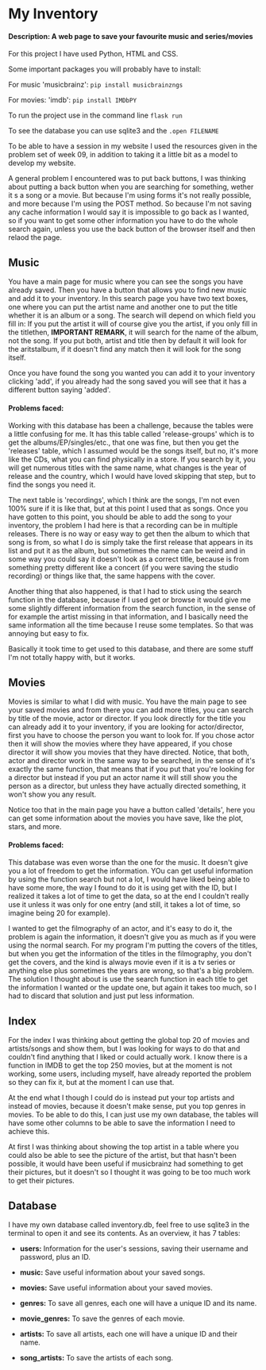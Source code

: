 # My Inventory
#### Description: A web page to save your favourite music and series/movies

For this project I have used Python, HTML and CSS.

Some important packages you will probably have to install:

For music 'musicbrainz':
`pip install musicbrainzngs`

For movies: 'imdb':
`pip install IMDbPY`

To run the project use in the command line `flask run`

To see the database you can use sqlite3 and the `.open FILENAME`

To be able to have a session in my website I used the resources given in the problem set of week 09, in addition to taking it a little bit as a model to develop
my website.

A general problem I encountered was to put back buttons, I was thinking about putting a back button when you are searching for something, wether it s a song or a
movie. But because I'm using forms it's not really possible, and more because I'm using the POST method. So because I'm not saving any cache information I would
say it is impossible to go back as I wanted, so if you want to get some other information you have to do the whole search again, unless you use the back button
of the browser itself and then relaod the page.

## Music ##
You have a main page for music where you can see the songs you have already saved. Then you have a button that allows you to find new music and add it to your
inventory. In this search page you have two text boxes, one where you can put the artist name and another one to put the title whether it is an album or a
song. The search will depend on which field you fill in: If you put the artist it will of course give you the artist, if you only fill in the titlethen,
**IMPORTANT REMARK**, it will search for the name of the album, not the song. If you put both, artist and title then by default it will look for the aritstalbum,
if it doesn't find any match then it will look for the song itself.

Once you have found the song you wanted you can add it to your inventory clicking 'add', if you already had the song saved you will see that it has a different
button saying 'added'.

#### Problems faced:
Working with this database has been a challenge, because the tables were a little confusing for me. It has this table called 'release-groups' which is to get
the albums/EP/singles/etc., that one was fine, but then you get the 'releases' table, which I assumed would be the songs itself, but no, it's more like the CDs,
what you can find physically in a store. If you search by it, you will get numerous titles with the same name, what changes is the year of release and the
country, which I would have loved skipping that step, but to find the songs you need it.

The next table is 'recordings', which I think are the songs, I'm not even 100% sure if it is like that, but at this point I used that as songs. Once you have
gotten to this point, you should be able to add the song to your inventory, the problem I had here is that a recording can be in multiple releases. There is
no way or easy way to get then the album to which that song is from, so what I do is simply take the first release that appears in its list and put it as the
album, but sometimes the name can be weird and in some way you could say it doesn't look as a correct title, because is from something pretty different like a
concert (if you were saving the studio recording) or things like that, the same happens with the cover.

Another thing that also happened, is that I had to stick using the search function in the database, because if I used get or browse it would give me some
slightly different information from the search function, in the sense of for example the artist missing in that information, and I basically need the same
information all the time because I reuse some templates. So that was annoying but easy to fix.

Basically it took time to get used to this database, and there are some stuff I'm not totally happy with, but it works.

## Movies ##
Movies is similar to what I did with music. You have the main page to see your saved movies and from there you can add more titles, you can search by title of
the movie, actor or director. If you look directly for the title you can already add it to your inventory, if you are looking for actor/director, first you
have to choose the person you want to look for. If you chose actor then it will show the movies where they have appeared, if you chose director it will show
you movies that they have directed. Notice, that both, actor and director work in the same way to be searched, in the sense of it's exactly the same function,
that means that if you put that you're looking for a director but instead if you put an actor name it will still show you the person as a director, but unless
they have actually directed something, it won't show you any result.

Notice too that in the main page you have a button called 'details', here you can get some information about the movies you have save, like the plot, stars,
and more.

#### Problems faced:
This database was even worse than the one for the music. It doesn't give you a lot of freedom to get the information. YOu can get useful information by using
the function search but not a lot, I would have liked being able to have some more, the way I found to do it is using get with the ID, but I realized it takes
a lot of time to get the data, so at the end I couldn't really use it unless it was only for one entry (and still, it takes a lot of time, so imagine being 20
for example).

I wanted to get the filmography of an actor, and it's easy to do it, the problem is again the information, it doesn't give you as much as if you were using the
normal search. For my program I'm putting the covers of the titles, but when you get the information of the titles in the filmography, you don't get the covers,
and the kind is always movie even if it is a tv series or anything else plus sometimes the years are wrong, so that's a big problem. The solution I thought
about is use the search function in each title to get the information I wanted or the update one, but again it takes too much, so I had to discard that solution
and just put less information.

## Index ##
For the index I was thinking about getting the global top 20 of movies and artists/songs and show them, but I was looking for ways to do that and couldn't find
anything that I liked or could actually work. I know there is a function in IMDB to get the top 250 movies, but at the moment is not working, some users,
including myself, have already reported the problem so they can fix it, but at the moment I can use that.

At the end what I though I could do is instead put your top artists and instead of movies, because it doesn't make sense, put you top genres in movies. To be
able to do this, I can just use my own database, the tables will have some other columns to be able to save the information I need to achieve this.

At first I was thinking about showing the top artist in a table where you could also be able to see the picture of the artist, but that hasn't been possible,
it would have been useful if musicbrainz had something to get their pictures, but it doesn't so I thought it was going to be too much work to get their pictures.

## Database ##
I have my own database called inventory.db, feel free to use sqlite3 in the terminal to open it and see its contents. As an overview, it has 7 tables:

- **users:** Information for the user's sessions, saving their username and password, plus an ID.

- **music:** Save useful information about your saved songs.

- **movies:** Save useful information about your saved movies.

- **genres:** To save all genres, each one will have a unique ID and its name.

- **movie_genres:** To save the genres of each movie.

- **artists:** To save all artists, each one will have a unique ID and their name.

- **song_artists:** To save the artists of each song.
